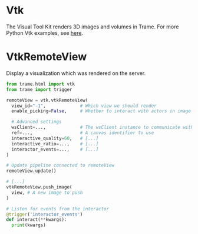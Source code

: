 # Vtk 
The Visual Tool Kit renders 3D images and volumes in Trame. For more Python Vtk examples, see [here](https://kitware.github.io/vtk-examples/site/Python/).  

# VtkRemoteView
Display a visualization which was rendered on the server.
```python
from trame.html import vtk
from trame import trigger

remoteView = vtk.vtkRemoteView(
  view_id="-1",             # Which view we should render
  enable_picking=False,     # Whether to interact with actors in image 

  # Advanced settings
  wsClient=...,             # The wsClient instance to communicate with
  ref=...,                  # A canvas identifier to use
  interactive_quality=60,   # [...]
  interactive_ratio=...,    # [...]
  interactor_events=...,    # [...]
)

# Update pipeline connected to remoteView
remoteView.update() 

# [...]
vtkRemoteView.push_image(
  view, # A new image to push
)

# Listen for events from the interactor
@trigger('interactor_events')
def interact(**kwargs):
  print(kwargs)
```

<!--
# VtkAlgorithm
## Properties
#### `port`
#### `vtk_class`
#### `state`

# VtkCellData

# VtkDataArray
## Properties
#### `name`
#### `registration`
#### `type`
#### `values`
#### `number_of_components`

# VtkFieldData

# VtkGeometryRepresentation
## Properties
#### `id`
#### `color_map_preset`
#### `color_data_range`
#### `actor`
#### `mapper`
#### `property`

# VtkGlyphRepresentation
## Properties
#### `color_map_preset`
#### `color_data_range`
#### `actor`
#### `mapper`
#### `property`

# VtkMesh
## Properties
#### `port`
#### `state`

# VtkPointData

# VtkPolyData
## Properties
#### `port`
#### `verts`
#### `lines`
#### `polys`
#### `strips`
#### `connectivity`

#### set_dataset(self, dataset)
#### update(self)


# VtkReader
## Properties
#### `parse_as_array_buffer`
#### `parse_as_text`
#### `port`
#### `render_on_update`
#### `reset_camera_on_update`
#### `url`
#### `vtk_class`

# VtkRemoteLocalView
## Properties
#### `context_name`
#### `interactive_ratio`
#### `interactor_events`
#### `interactor_settings`
#### `namespace`
#### update_geometry
#### update_image
#### view

## Events
#### `interactor_events`

# VtkShareDataset
## Properties
#### `port`
#### `name`

# VtkSyncView
## Properties
#### `ref`
#### `wsClient`
#### `view_state`
#### `interactor_events`
#### `interactor_settings`
#### `context_name`
#### update

## Events
#### `interactor_events`

# VtkLocalView

# VtkView
## Properties
#### `ref`
#### `background`
#### `cube_axes_style`
#### `interactor_settings`
#### `picking_modes`
#### `show_cube_axes` -->
